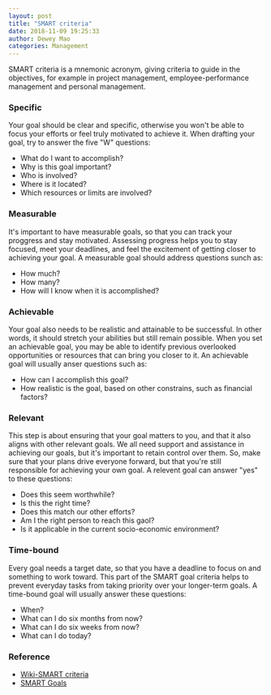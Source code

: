 ```yaml
--- 
layout: post 
title: "SMART criteria" 
date: 2018-11-09 19:25:33 
author: Dewey Mao 
categories: Management 
--- 
```


SMART criteria is a mnemonic acronym, giving criteria to guide in the objectives, for example in project management, employee-performance management and personal management.

### Specific
Your goal should be clear and specific, otherwise you won't be able to focus your efforts or feel truly motivated to achieve it. When drafting your goal, try to answer the 
five "W" questions:
- What do I want to accomplish?
- Why is this goal important?
- Who is involved?
- Where is it located?
- Which resources or limits are involved?

### Measurable
It's important to have measurable goals, so that you can track your proggress and stay motivated. Assessing progress helps you to stay focused, meet your deadlines, and feel 
the excitement of getting closer to achieving your goal. A measurable goal should address questions sunch as:
- How much?
- How many?
- How will I know when it is accomplished?

### Achievable
Your goal also needs to be realistic and attainable to be successful. In other words, it should stretch your abilities but still remain possible. When you set an achievable 
goal, you may be able to identify previous overlooked opportunities or resources that can bring you closer to it. An achievable goal will usually anser questions such as:
- How can I accomplish this goal?
- How realistic is the goal, based on other constrains, such as financial factors?

### Relevant 
This step is about ensuring that your goal matters to you, and that it also aligns with other relevant goals. We all need support and assistance in 
achieving our goals, but it's important to retain control over them. So, make sure that your plans drive everyone forward, but that you're still  
responsible for achieving your own goal. A relevent goal can answer "yes" to these questions:
- Does this seem worthwhile?
- Is this the right time?
- Does this match our other efforts?
- Am I the right person to reach this gaol?
- Is it applicable in the current socio-economic environment?

### Time-bound
Every goal needs a target date, so that you have a deadline to focus on and something to work toward. This part of the SMART goal criteria helps to 
prevent everyday tasks from taking priority over your longer-term goals. A time-bound goal will usually answer these questions:
- When?
- What can I do six months from now?
- What can I do six weeks from now?
- What can I do today?

### Reference
- <a href="https://en.wikipedia.org/wiki/SMART_criteria#cite_ref-Doran-1981_1-1" target="_blank"> Wiki-SMART criteria </a>
- <a href="https://www.mindtools.com/pages/article/smart-goals.htm" target="_blank"> SMART Goals </a>